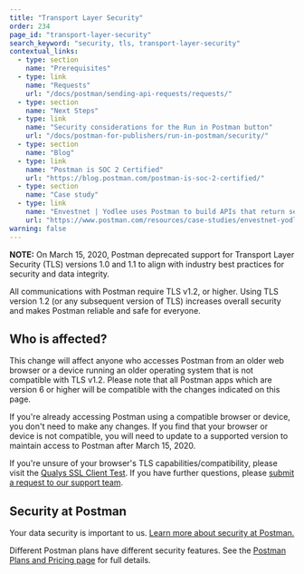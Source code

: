 ```yaml
---
title: "Transport Layer Security"
order: 234
page_id: "transport-layer-security"
search_keyword: "security, tls, transport-layer-security"
contextual_links:
  - type: section
    name: "Prerequisites"
  - type: link
    name: "Requests"
    url: "/docs/postman/sending-api-requests/requests/"
  - type: section
    name: "Next Steps"
  - type: link
    name: "Security considerations for the Run in Postman button"
    url: "/docs/postman-for-publishers/run-in-postman/security/"
  - type: section 
    name: "Blog"
  - type: link
    name: "Postman is SOC 2 Certified"
    url: "https://blog.postman.com/postman-is-soc-2-certified/"
  - type: section 
    name: "Case study"
  - type: link
    name: "Envestnet | Yodlee uses Postman to build APIs that return secured bank-level data in real time"
    url: "https://www.postman.com/resources/case-studies/envestnet-yodlee/"
warning: false
---
```


**NOTE:** On March 15, 2020, Postman deprecated support for Transport Layer Security (TLS) versions 1.0 and 1.1 to align with industry best practices for security and data integrity.

All communications with Postman require TLS v1.2, or higher. Using TLS version 1.2 (or any subsequent version of TLS) increases overall security and makes Postman reliable and safe for everyone.

## Who is affected?

This change will affect anyone who accesses Postman from an older web browser or a device running an older operating system that is not compatible with TLS v1.2. Please note that all Postman apps which are version 6 or higher will be compatible with the changes indicated on this page.

If you're already accessing Postman using a compatible browser or device, you don't need to make any changes. If you find that your browser or device is not compatible, you will need to update to a supported version to maintain access to Postman after March 15, 2020.

If you're unsure of your browser's TLS capabilities/compatibility, please visit the [Qualys SSL Client Test](https://clienttest.ssllabs.com:8443/ssltest/viewMyClient.html). If you have further questions, please [submit a request to our support team](https://support.getpostman.com/hc/en-us/requests/new).

## Security at Postman

Your data security is important to us. [Learn more about security at Postman.](https://www.postman.com/security)

Different Postman plans have different security features. See the [Postman Plans and Pricing page](https://www.postman.com/pricing) for full details.
